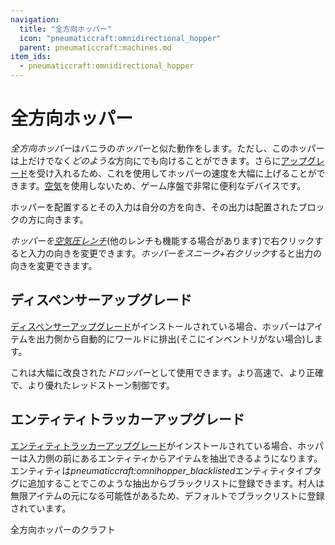 ```yaml
---
navigation:
  title: "全方向ホッパー"
  icon: "pneumaticcraft:omnidirectional_hopper"
  parent: pneumaticcraft:machines.md
item_ids:
  - pneumaticcraft:omnidirectional_hopper
---
```


# 全方向ホッパー

*全方向ホッパー*はバニラの*ホッパー*と似た動作をします。ただし、このホッパーは上だけでなく*どのような*方向にでも向けることができます。さらに[アップグレード](../upgrades.md)を受け入れるため、これを使用してホッパーの速度を大幅に上げることができます。[空気](../pressure.md)を使用しないため、ゲーム序盤で非常に便利なデバイスです。

<ItemImage id="pneumaticcraft:omnidirectional_hopper" />

ホッパーを配置するとその<Color id="blue">入力</Color>は自分の方を向き、その<Color id="gold">出力</Color>は配置されたブロックの方に向きます。

*ホッパーを[空気圧レンチ](../pneumatic_wrench.md)*(他のレンチも機能する場合があります)で右クリックすると入力の向きを変更できます。*ホッパーをスニーク+右クリック*すると出力の向きを変更できます。

## ディスペンサーアップグレード

[ディスペンサーアップグレード](../upgrades.md#dispenser)がインストールされている場合、ホッパーはアイテムを<Color id="gold">出力</Color>側から自動的にワールドに排出(そこにインベントリがない場合)します。

これは大幅に改良された*ドロッパー*として使用できます。より高速で、より正確で、より優れた<Color hex="#f00">レッドストーン制御</Color>です。

## エンティティトラッカーアップグレード

[エンティティトラッカーアップグレード](../upgrades.md#entity_tracker)がインストールされている場合、ホッパーは<Color id="blue">入力</Color>側の前にあるエンティティからアイテムを抽出できるようになります。エンティティは*pneumaticcraft:omnihopper_blacklisted*エンティティタイプタグに追加することでこのような抽出からブラックリストに登録できます。村人は無限アイテムの元になる可能性があるため、デフォルトでブラックリストに登録されています。

全方向ホッパーのクラフト

<Recipe id="pneumaticcraft:omnidirectional_hopper" />

